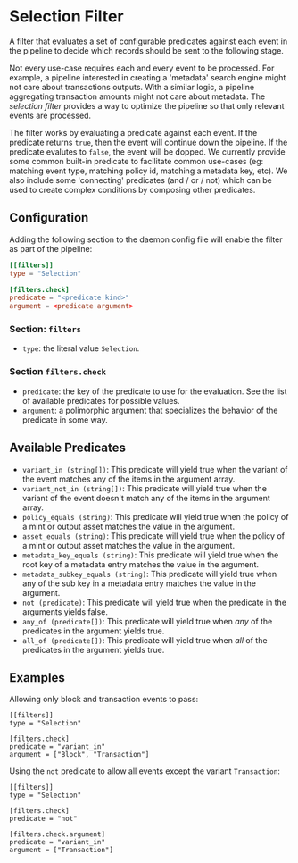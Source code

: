# Selection Filter

A filter that evaluates a set of configurable predicates against each event in the pipeline to decide which records should be sent to the following stage.

Not every use-case requires each and every event to be processed. For example, a pipeline interested in creating a 'metadata' search engine might not care about transactions outputs. With a similar logic, a pipeline aggregating transaction amounts might not care about metadata. The _selection filter_ provides a way to optimize the pipeline so that only relevant events are processed.

The filter works by evaluating a predicate against each event. If the predicate returns `true`, then the event will continue down the pipeline. If the predicate evalutes to `false`, the event will be dopped. We currently provide some common built-in predicate to facilitate common use-cases (eg: matching event type, matching policy id, matching a metadata key, etc). We also include some 'connecting' predicates (and / or / not) which can be used to create complex conditions by composing other predicates.

## Configuration

Adding the following section to the daemon config file will enable the filter as part of the pipeline:

```toml
[[filters]]
type = "Selection"

[filters.check]
predicate = "<predicate kind>"
argument = <predicate argument>
```

### Section: `filters`

- `type`: the literal value `Selection`.

### Section `filters.check`

- `predicate`: the key of the predicate to use for the evaluation. See the list of available predicates for possible values.
- `argument`: a polimorphic argument that specializes the behavior of the predicate in some way.

## Available Predicates

- `variant_in (string[])`: This predicate will yield true when the variant of the event matches any of the items in the argument array.
- `variant_not_in (string[])`: This predicate will yield true when the variant of the event doesn't match any of the items in the argument array.
- `policy_equals (string)`: This predicate will yield true when the policy of a mint or output asset matches the value in the argument.
- `asset_equals (string)`: This predicate will yield true when the policy of a mint or output asset matches the value in the argument.
- `metadata_key_equals (string)`: This predicate will yield true when the root key of a metadata entry matches the value in the argument.
- `metadata_subkey_equals (string)`: This predicate will yield true when any of the sub key in a metadata entry matches the value in the argument.
- `not (predicate)`: This predicate will yield true when the predicate in the arguments yields false.
- `any_of (predicate[])`: This predicate will yield true when _any_ of the predicates in the argument yields true.
- `all_of (predicate[])`: This predicate will yield true when _all_ of the predicates in the argument yields true.

## Examples

Allowing only block and transaction events to pass:

```
[[filters]]
type = "Selection"

[filters.check]
predicate = "variant_in"
argument = ["Block", "Transaction"]
```

Using the `not` predicate to allow all events except the variant `Transaction`:

```
[[filters]]
type = "Selection"

[filters.check]
predicate = "not"

[filters.check.argument]
predicate = "variant_in"
argument = ["Transaction"]
```
